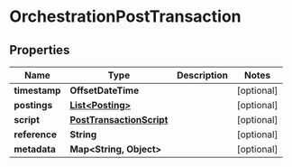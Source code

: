 

# OrchestrationPostTransaction


## Properties

| Name | Type | Description | Notes |
|------------ | ------------- | ------------- | -------------|
|**timestamp** | **OffsetDateTime** |  |  [optional] |
|**postings** | [**List&lt;Posting&gt;**](Posting.md) |  |  [optional] |
|**script** | [**PostTransactionScript**](PostTransactionScript.md) |  |  [optional] |
|**reference** | **String** |  |  [optional] |
|**metadata** | **Map&lt;String, Object&gt;** |  |  [optional] |



